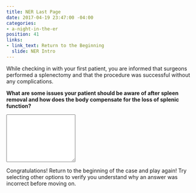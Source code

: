 ```yaml
---
title: NER Last Page
date: 2017-04-19 23:47:00 -04:00
categories:
- a-night-in-the-er
position: 41
links:
- link_text: Return to the Beginning
  slide: NER Intro
---
```


While checking in with your first patient, you are informed that surgeons performed a splenectomy and that the procedure was successful without any complications.

**What are some issues your patient should be aware of after spleen removal and how does the body compensate for the loss of splenic function?**

<div class="form-group"><textarea class="form-control" rows="8"></textarea></div>

Congratulations! Return to the beginning of the case and play again! Try selecting other options to verify you understand why an answer was incorrect before moving on.
